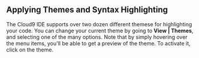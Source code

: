 ## Applying Themes and Syntax Highlighting

The Cloud9 IDE supports over two dozen different themese for highlighting your code. You can change your current theme by going to **View | Themes**, and selecting one of the many options. Note that by simply hovering over the menu items, you'll be able to get a preview of the theme. To activate it, click on the theme.